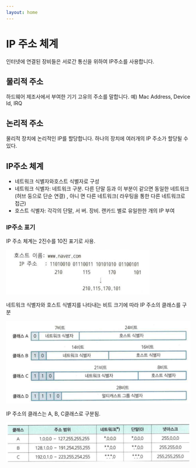 ```yaml
---
layout: home
---
```


# IP 주소 체계
인터넷에 연결된 장비들은 서로간 통신을 위하여 IP주소를 사용합니다.



## 물리적 주소
하드웨어 제조사에서 부여한 기기 고유의 주소를 말합니다.
예) Mac Address, Device Id, IRQ



## 논리적 주소
물리적 장치에 논리적인 IP를 할당합니다. 하나의 장치에 여러개의 IP 주소가 할당될 수 있다.



## IP주소 체계
* 네트워크 식별자와호스트 식별자로 구성
* 네트워크 식별자: 네트워크 구분. 다른 단말 등과 이 부분이 같으면 동일한 네트워크(허브 둥으로 단순 연결) , 아니 면 다른 네트워크( 라우팅을 통한 다른 네트워크로 접근)
* 호스트 식별자: 각각의 단말, 서 버. 장비. 랜카드 별로 유일한한 개의 IP 부여



### IP주소 표기

IP 주소 체계는 2진수를 10진 표기로 사용.  



![image-20230330161535706](../img/image-20230330161535706.png)

네트워크 식별자와 호스트 식별지를 나타내는 비트 크기에 따라 IP 주소의 클래스를 구분



![image-20230330161628547](../img/image-20230330161628547.png)



IP 주소의 클래스는 A, B, C클래스로 구분됨.

![image-20230330161652770](../img/image-20230330161652770.png)
